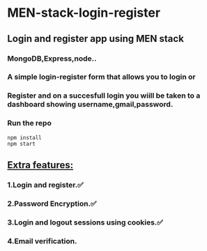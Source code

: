 # MEN-stack-login-register<br>
## Login and register app using MEN stack<br>

### MongoDB,Express,node..<br>
### A simple login-register form that allows you to login or<br>
### Register and on a succesfull login you wiill be taken to a dashboard showing username,gmail,password.<br>

### Run the repo <br>

<code>npm install</code><br>
<code>npm start</code><br>

## <u>Extra features:</u><br>
### 1.Login and register.✅<br>
### 2.Password Encryption.✅<br>
### 3.Login and logout sessions using cookies.✅<br>
### 4.Email verification.<br>

